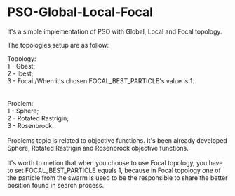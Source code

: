 # PSO-Global-Local-Focal
It's a simple implementation of PSO with Global, Local and Focal topology.

The topologies setup are as follow:

Topology: <br />
	 1 - Gbest; <br />
	 2 - lbest; <br />
	 3 - Focal /When it's chosen FOCAL_BEST_PARTICLE's value is 1.<br />  
	 <br />
Problem:<br />
	 1 - Sphere;<br />
	 2 - Rotated Rastrigin;<br />
	 3 - Rosenbrock.<br />
	<br />
Problems topic is related to objective functions. It's been already developed Sphere, Rotated Rastrigin and Rosenbrock objective functions. <br /><br />
It's worth to metion that when you choose to use Focal topology, you have to set FOCAL_BEST_PARTICLE equals 1, because in Focal topology one of the particle from the swarm is used to be the responsible to share the better position found in search process.
